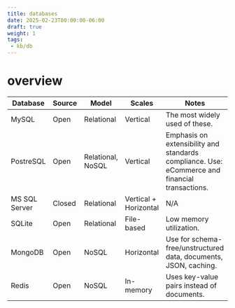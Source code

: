 ```yaml
---
title: databases
date: 2025-02-23T00:00:00-06:00
draft: true
weight: 1
tags:
 - kb/db
---
```


# overview
| Database      | Source | Model             | Scales                | Notes                                                                                          |
|---------------|--------|-------------------|-----------------------|------------------------------------------------------------------------------------------------|
| MySQL         | Open   | Relational        | Vertical              | The most widely used of these.                                                                 |
| PostreSQL     | Open   | Relational, NoSQL | Vertical              | Emphasis on extensibility and standards compliance. Use: eCommerce and financial transactions. |
| MS SQL Server | Closed | Relational        | Vertical + Horizontal | N/A                                                                                            |
| SQLite        | Open   | Relational        | File-based            | Low memory utilization.                                                                        |
| MongoDB       | Open   | NoSQL             | Horizontal            | Use for schema-free/unstructured data, documents, JSON, caching.                               |
| Redis         | Open   | NoSQL             | In-memory             | Uses key-value pairs instead of documents.                                                     |